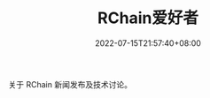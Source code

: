 ﻿---
weight: 
title: "RChain爱好者"
description: "关于 RChain 新闻发布及技术讨论"
date: 2022-07-15T21:57:40+08:00
lastmod: 2022-07-15T16:45:40+08:00
draft: false
authors: ["seven"]
featuredImage: "rchainaihaozhe.jpg"
link: "http://rchain.site/"
tags: ["元宇宙社区","RChain爱好者"]
categories: ["navigation"]
navigation: ["元宇宙社区"]
lightgallery: true
toc: true
pinned: false
recommend: false
recommend1: false
---
关于 RChain 新闻发布及技术讨论。
